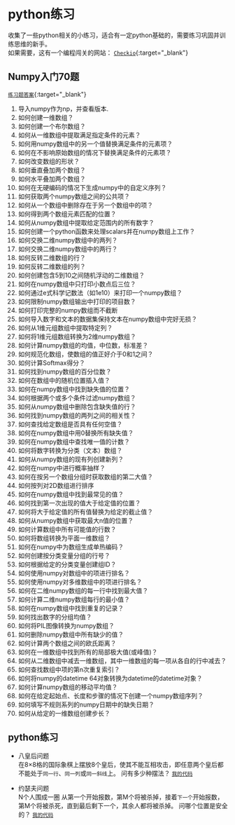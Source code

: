 # python练习
收集了一些python相关的小练习，适合有一定python基础的，需要练习巩固并训练思维的新手。<br>
如果需要，这有一个编程闯关的网站：
[`Checkio`](https://py.checkio.org/){:target="_blank"}
## Numpy入门70题
[`练习题答案`](https://numpy.org.cn/article/advanced/numpy_exercises_for_data_analysis.html){:target="_blank"}
1. 导入numpy作为np，并查看版本.
2. 如何创建一维数组？
3. 如何创建一个布尔数组？
4. 如何从一维数组中提取满足指定条件的元素？
5. 如何用numpy数组中的另一个值替换满足条件的元素项？
6. 如何在不影响原始数组的情况下替换满足条件的元素项？
7. 如何改变数组的形状？
8. 如何垂直叠加两个数组？
9. 如何水平叠加两个数组？
10. 如何在无硬编码的情况下生成numpy中的自定义序列？
11. 如何获取两个numpy数组之间的公共项？
12. 如何从一个数组中删除存在于另一个数组中的项？
13. 如何得到两个数组元素匹配的位置？
14. 如何从numpy数组中提取给定范围内的所有数字？
15. 如何创建一个python函数来处理scalars并在numpy数组上工作？
16. 如何交换二维numpy数组中的两列？
17. 如何交换二维numpy数组中的两行？
18. 如何反转二维数组的行？
19. 如何反转二维数组的列？
20. 如何创建包含5到10之间随机浮动的二维数组？
21. 如何在numpy数组中只打印小数点后三位？
22. 如何通过e式科学记数法（如1e10）来打印一个numpy数组？
23. 如何限制numpy数组输出中打印的项目数？
24. 如何打印完整的numpy数组而不截断
25. 如何导入数字和文本的数据集保持文本在numpy数组中完好无损？
26. 如何从1维元组数组中提取特定列？
27. 如何将1维元组数组转换为2维numpy数组？
28. 如何计算numpy数组的均值，中位数，标准差？
29. 如何规范化数组，使数组的值正好介于0和1之间？
30. 如何计算Softmax得分？
31. 如何找到numpy数组的百分位数？
32. 如何在数组中的随机位置插入值？
33. 如何在numpy数组中找到缺失值的位置？
34. 如何根据两个或多个条件过滤numpy数组？
35. 如何从numpy数组中删除包含缺失值的行？
36. 如何找到numpy数组的两列之间的相关性？
37. 如何查找给定数组是否具有任何空值？
38. 如何在numpy数组中用0替换所有缺失值？
39. 如何在numpy数组中查找唯一值的计数？
40. 如何将数字转换为分类（文本）数组？
41. 如何从numpy数组的现有列创建新列？
42. 如何在numpy中进行概率抽样？
43. 如何在按另一个数组分组时获取数组的第二大值？
44. 如何按列对2D数组进行排序
45. 如何在numpy数组中找到最常见的值？
46. 如何找到第一次出现的值大于给定值的位置？
47. 如何将大于给定值的所有值替换为给定的截止值？
48. 如何从numpy数组中获取最大n值的位置？
49. 如何计算数组中所有可能值的行数？
50. 如何将数组转换为平面一维数组？
51. 如何在numpy中为数组生成单热编码？
52. 如何创建按分类变量分组的行号？
53. 如何根据给定的分类变量创建组ID？
54. 如何使用numpy对数组中的项进行排名？
55. 如何使用numpy对多维数组中的项进行排名？
56. 如何在二维numpy数组的每一行中找到最大值？
57. 如何计算二维numpy数组每行的最小值？
58. 如何在numpy数组中找到重复的记录？
59. 如何找出数字的分组均值？
60. 如何将PIL图像转换为numpy数组？
61. 如何删除numpy数组中所有缺少的值？
62. 如何计算两个数组之间的欧氏距离？
63. 如何在一维数组中找到所有的局部极大值(或峰值)？
64. 如何从二维数组中减去一维数组，其中一维数组的每一项从各自的行中减去？
65. 如何查找数组中项的第n次重复索引？
66. 如何将numpy的datetime 64对象转换为datetime的datetime对象？
67. 如何计算numpy数组的移动平均值？
68. 如何在给定起始点、长度和步骤的情况下创建一个numpy数组序列？
69. 如何填写不规则系列的numpy日期中的缺失日期？
70. 如何从给定的一维数组创建步长？

## python练习
* 八皇后问题<br>
在8×8格的国际象棋上摆放8个皇后，使其不能互相攻击，即任意两个皇后都不能处于`同一行`、`同一列`或`同一斜线`上。
问有多少种摆法？
[`我的代码`](https://github.com/HaoRu-YanHai/py-novice/blob/main/eight-queens.py)

* 约瑟夫问题<br>
N个人围成一圈
从第一个开始报数，第M个将被杀掉，接着`下一个`开始报数，第M个将被杀死，直到最后剩下一个，其余人都将被杀掉。
问哪个位置是安全的？
[`我的代码`](https://github.com/HaoRu-YanHai/py-novice/blob/main/Josephus.py)
